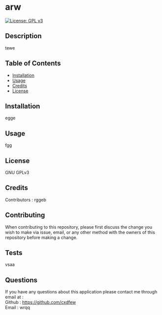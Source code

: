 # arw

  [![License: GPL v3](https://img.shields.io/badge/License-GPLv3-blue.svg)](https://www.gnu.org/licenses/gpl-3.0)

## Description

tewe

## Table of Contents

* [Installation](#installation)
* [Usage](#usage)
* [Credits](#credits)
* [License](#license)


## Installation

egge

## Usage

fgg

## License

GNU GPLv3

## Credits

Contributors : rggeb

## Contributing

When contributing to this repository, please first discuss the change you wish to make via issue, email, or any other method with the owners of this repository before making a change.

## Tests

vsaa

## Questions

If you have any questions about this application
please contact me through email at : <br>
Github : https://github.com/cxdfew<br>
Email : wrqq


